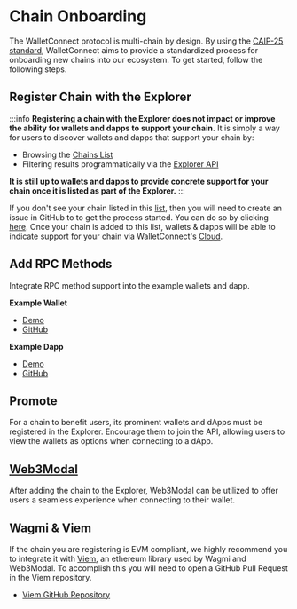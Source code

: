 # Chain Onboarding

The WalletConnect protocol is multi-chain by design. By using the [CAIP-25 standard](https://github.com/ChainAgnostic/CAIPs/blob/master/CAIPs/caip-25.md), WalletConnect aims to provide a standardized process for onboarding new chains into our ecosystem. To get started, follow the following steps.

## Register Chain with the Explorer

:::info
**Registering a chain with the Explorer does not impact or improve the ability for wallets and dapps to support your chain.** It is simply a way for users to discover wallets and dapps that support your chain by:

- Browsing the [Chains List](./chain-list.mdx)
- Filtering results programmatically via the [Explorer API](../../cloud/explorer.md)

**It is still up to wallets and dapps to provide concrete support for your chain once it is listed as part of the Explorer.**
:::

If you don't see your chain listed in this [list](./chain-list.mdx), then you will need to create an issue in GitHub to to get the process started.
You can do so by clicking [here](https://github.com/WalletConnect/walletconnect-monorepo/issues/new?assignees=&labels=type%3A+new+chain+request&template=new_chain_to_explorer.md&title=). Once your chain is added to this list, wallets & dapps will be able to indicate support for your chain via WalletConnect's [Cloud](https://cloud.walletconnect.com).

## Add RPC Methods

Integrate RPC method support into the example wallets and dapp.

**Example Wallet**

- [Demo](https://react-web3wallet.vercel.app/)
- [GitHub](https://github.com/WalletConnect/web-examples/tree/main/advanced/wallets/react-web3wallet)

**Example Dapp**

- [Demo](https://react-app.walletconnect.com/)
- [GitHub](https://github.com/WalletConnect/web-examples/tree/main/advanced/dapps/react-dapp-v2)

## Promote

For a chain to benefit users, its prominent wallets and dApps must be registered in the Explorer. Encourage them to join the API, allowing users to view the wallets as options when connecting to a dApp.

## [Web3Modal](../../web3modal/about.mdx)

After adding the chain to the Explorer, Web3Modal can be utilized to offer users a seamless experience when connecting to their wallet.

## Wagmi & Viem

If the chain you are registering is EVM compliant, we highly recommend you to integrate it with [Viem](https://viem.sh/docs/clients/chains.html), an ethereum library used by Wagmi and Web3Modal. To accomplish this you will need to open a GitHub Pull Request in the Viem repository.

- [Viem GitHub Repository](https://github.com/wagmi-dev/viem/tree/main/src/chains/definitions)
